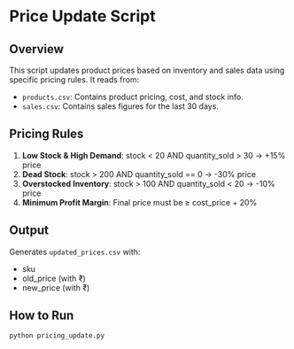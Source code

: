 # Price Update Script

## Overview

This script updates product prices based on inventory and sales data using specific pricing rules. It reads from:

- `products.csv`: Contains product pricing, cost, and stock info.
- `sales.csv`: Contains sales figures for the last 30 days.

## Pricing Rules

1. **Low Stock & High Demand**: stock < 20 AND quantity_sold > 30 → +15% price
2. **Dead Stock**: stock > 200 AND quantity_sold == 0 → -30% price
3. **Overstocked Inventory**: stock > 100 AND quantity_sold < 20 → -10% price
4. **Minimum Profit Margin**: Final price must be ≥ cost_price + 20%

## Output

Generates `updated_prices.csv` with:
- sku
- old_price (with ₹)
- new_price (with ₹)

## How to Run

```bash
python pricing_update.py
